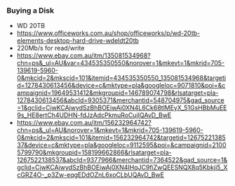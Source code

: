### Buying a Disk
- WD 20TB
- https://www.officeworks.com.au/shop/officeworks/p/wd-20tb-elements-desktop-hard-drive-wdeldt20tb
- 220Mb/s for read/write
- https://www.ebay.com.au/itm/135081534968?chn=ps&_ul=AU&var=434535350550&norover=1&mkevt=1&mkrid=705-139619-5960-0&mkcid=2&mkscid=101&itemid=434535350550_135081534968&targetid=1278430613456&device=c&mktype=pla&googleloc=9071810&poi=&campaignid=19649531412&mkgroupid=146789074798&rlsatarget=pla-1278430613456&abcId=9305371&merchantid=548704975&gad_source=1&gclid=CjwKCAjwydSzBhBOEiwAj0XN4L6Ck68tlMEyX_51GsHBbMuEE9s_HE8ertCh4UDHN-fdJzAdcPkmuRoCujIQAvD_BwE
- https://www.ebay.com.au/itm/156232964742?chn=ps&_ul=AU&norover=1&mkevt=1&mkrid=705-139619-5960-0&mkcid=2&mkscid=101&itemid=156232964742&targetid=1267522138537&device=c&mktype=pla&googleloc=9112595&poi=&campaignid=21005799790&mkgroupid=158199662866&rlsatarget=pla-1267522138537&abcId=9377966&merchantid=7364522&gad_source=1&gclid=CjwKCAjwydSzBhBOEiwAj0XN4IHqJC9fiZwQEESNQX8q5Kbkji5_XcGRZ4O-_p3Zw-eqgEDdOZnL6xoCLbUQAvD_BwE
